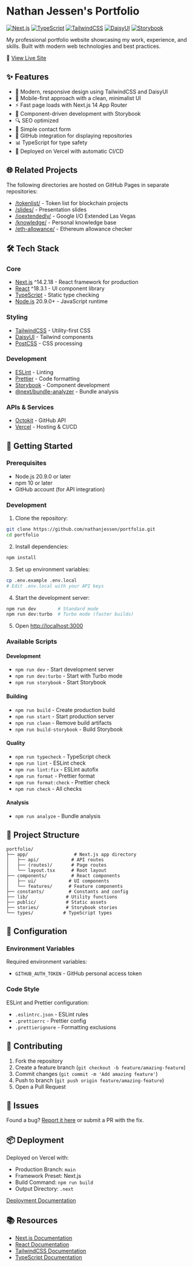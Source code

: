 # Nathan Jessen's Portfolio

[![Next.js](https://img.shields.io/badge/Next.js-14-black)](https://nextjs.org/)
[![TypeScript](https://img.shields.io/badge/TypeScript-5-blue)](https://www.typescriptlang.org/)
[![TailwindCSS](https://img.shields.io/badge/TailwindCSS-3-38B2AC)](https://tailwindcss.com)
[![DaisyUI](https://img.shields.io/badge/DaisyUI-4-5A0EF8)](https://daisyui.com/)
[![Storybook](https://img.shields.io/badge/Storybook-8-FF4785)](https://storybook.js.org/)

My professional portfolio website showcasing my work, experience, and skills. Built with modern web technologies and best practices.

🔗 [View Live Site](https://www.nathanjessen.com/)

## ✨ Features

- 🎨 Modern, responsive design using TailwindCSS and DaisyUI
- 📱 Mobile-first approach with a clean, minimalist UI
- ⚡ Fast page loads with Next.js 14 App Router
- 🧩 Component-driven development with Storybook
- 🔍 SEO optimized
- 📧 Simple contact form
- 🔄 GitHub integration for displaying repositories
- 📊 TypeScript for type safety
- 🚀 Deployed on Vercel with automatic CI/CD

## 🌐 Related Projects

The following directories are hosted on GitHub Pages in separate repositories:

- [/tokenlist/](https://github.com/nathanjessen/tokenlist) - Token list for blockchain projects
- [/slides/](https://github.com/nathanjessen/slides) - Presentation slides
- [/ioextendedlv/](https://github.com/nathanjessen/ioextendedlv) - Google I/O Extended Las Vegas
- [/knowledge/](https://github.com/nathanjessen/knowledge/) - Personal knowledge base
- [/eth-allowance/](https://github.com/nathanjessen/eth-allowance/) - Ethereum allowance checker

## 🛠️ Tech Stack

### Core

- [Next.js](https://nextjs.org) ^14.2.18 - React framework for production
- [React](https://reactjs.org) ^18.3.1 - UI component library
- [TypeScript](https://www.typescriptlang.org/) - Static type checking
- [Node.js](https://nodejs.org/) 20.9.0+ - JavaScript runtime

### Styling

- [TailwindCSS](https://tailwindcss.com) - Utility-first CSS
- [DaisyUI](https://daisyui.com/) - Tailwind components
- [PostCSS](https://postcss.org/) - CSS processing

### Development

- [ESLint](https://eslint.org/) - Linting
- [Prettier](https://prettier.io/) - Code formatting
- [Storybook](https://storybook.js.org/) - Component development
- [@next/bundle-analyzer](https://www.npmjs.com/package/@next/bundle-analyzer) - Bundle analysis

### APIs & Services

- [Octokit](https://github.com/octokit/octokit.js) - GitHub API
- [Vercel](https://vercel.com) - Hosting & CI/CD

## 🚀 Getting Started

### Prerequisites

- Node.js 20.9.0 or later
- npm 10 or later
- GitHub account (for API integration)

### Development

1. Clone the repository:

```bash
git clone https://github.com/nathanjessen/portfolio.git
cd portfolio
```

2. Install dependencies:

```bash
npm install
```

3. Set up environment variables:

```bash
cp .env.example .env.local
# Edit .env.local with your API keys
```

4. Start the development server:

```bash
npm run dev        # Standard mode
npm run dev:turbo  # Turbo mode (faster builds)
```

5. Open [http://localhost:3000](http://localhost:3000)

### Available Scripts

#### Development

- `npm run dev` - Start development server
- `npm run dev:turbo` - Start with Turbo mode
- `npm run storybook` - Start Storybook

#### Building

- `npm run build` - Create production build
- `npm run start` - Start production server
- `npm run clean` - Remove build artifacts
- `npm run build-storybook` - Build Storybook

#### Quality

- `npm run typecheck` - TypeScript check
- `npm run lint` - ESLint check
- `npm run lint:fix` - ESLint autofix
- `npm run format` - Prettier format
- `npm run format:check` - Prettier check
- `npm run check` - All checks

#### Analysis

- `npm run analyze` - Bundle analysis

## 📁 Project Structure

```
portfolio/
├── app/                 # Next.js app directory
│   ├── api/            # API routes
│   ├── (routes)/       # Page routes
│   └── layout.tsx      # Root layout
├── components/         # React components
│   ├── ui/            # UI components
│   └── features/      # Feature components
├── constants/         # Constants and config
├── lib/              # Utility functions
├── public/           # Static assets
├── stories/          # Storybook stories
└── types/           # TypeScript types
```

## 🔧 Configuration

### Environment Variables

Required environment variables:

- `GITHUB_AUTH_TOKEN` - GitHub personal access token

### Code Style

ESLint and Prettier configuration:

- `.eslintrc.json` - ESLint rules
- `.prettierrc` - Prettier config
- `.prettierignore` - Formatting exclusions

## 🤝 Contributing

1. Fork the repository
2. Create a feature branch (`git checkout -b feature/amazing-feature`)
3. Commit changes (`git commit -m 'Add amazing feature'`)
4. Push to branch (`git push origin feature/amazing-feature`)
5. Open a Pull Request

## 🐛 Issues

Found a bug? [Report it here](https://github.com/nathanjessen/nathanjessen.github.com/issues) or submit a PR with the fix.

## 📦 Deployment

Deployed on Vercel with:

- Production Branch: `main`
- Framework Preset: Next.js
- Build Command: `npm run build`
- Output Directory: `.next`

[Deployment Documentation](https://nextjs.org/docs/deployment)

## 📚 Resources

- [Next.js Documentation](https://nextjs.org/docs)
- [React Documentation](https://reactjs.org/docs)
- [TailwindCSS Documentation](https://tailwindcss.com/docs)
- [TypeScript Documentation](https://www.typescriptlang.org/docs)
